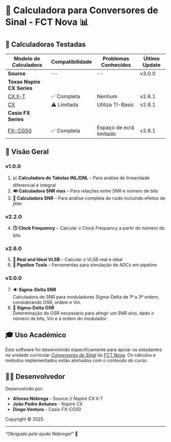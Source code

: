 # 🧮 Calculadora para Conversores de Sinal - FCT Nova 📊

## 🔄 Calculadoras Testadas

| Modelo de Calculadora | Compatibilidade | Problemas Conhecidos       | Último Update |
|------------------------|-----------------|-----------------------------|----------------|
| **Source** | -- | -- | v3.0.0 |
| **Texas Nspire CX Series** ||||
| [CX II-T](https://github.com/nobrega8/Conversores_Sinal_Scripts/blob/main/calculadoras/texas/tinspirecxiit.py)     | ✅ Completa | Nenhum                  | v2.6.1     |
| [CX](https://github.com/nobrega8/Conversores_Sinal_Scripts/tree/main/calculadoras/texas/tinspirecx)      | ⚠️ Limitada | Utiliza TI-Basic        | v2.6.1     |
| **Casio FX Series** ||||
| [FX-CG50](https://github.com/nobrega8/Conversores_Sinal_Scripts/blob/main/calculadoras/casio/casiofxcg50.py)       | ✅ Completa | Espaço de ecrã limitado | v2.6.1    |

## 📝 Visão Geral

### v1.0.0

1. **📈 Calculadora de Tabelas INL/DNL** – Para análise de linearidade diferencial e integral  
2. **🔊 Calculadora SNR max** – Para relações entre SNR e número de bits  
3. **📲 Calculadora SNR** – Para análise completa de ruído incluindo efeitos de jitter  

### v2.2.0

4. **🕒 Clock Frequency** – Calcular o Clock Frequency a partir do número de bits  

### v2.6.0

5. **🔧 Real and Ideal VLSB** – Calcular o VLSB real e ideal  
6. **🧪 Pipeline Tools** – Ferramentas para simulação de ADCs em pipeline

### v3.0.0

7. **🔉 Sigma-Delta SNR**  
   Calculadora de SNR para moduladores Sigma-Delta de 1ª a 3ª ordem, considerando OSR, ordem e Vin.
8. **🧮 Sigma-Delta OSR**  
   Determinação do OSR necessário para atingir um SNR alvo, dado o número de bits, Vin e a ordem do modulador.


## 🎓 Uso Académico

Este software foi desenvolvido especificamente para apoiar os estudantes na unidade curricular *[Conversores de Sinal](https://guia.unl.pt/pt/2024/fct/program/1068/course/12708)* da [FCT Nova](https://www.fct.unl.pt/). Os cálculos e métodos implementados estão alinhados com o conteúdo do curso.

## 👨‍💻 Desenvolvedor

Desenvolvido por:

- **Afonso Nóbrega** - Source // Nspire CX II-T
- **João Pedro Antunes** - Nspire CX
- **Diogo Ventura** - Casio FX-CG50
  
Copyright © 2025

---

*"Obrigado pela ajuda Nóbrega!"* 🙏
